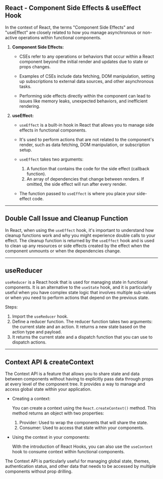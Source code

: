 ## React - Component Side Effects & useEffect Hook

In the context of React, the terms "Component Side Effects" and "useEffect" are closely related to how you manage asynchronous or non-active operations within functional components.

1. **Component Side Effects:**

    - CSEs refer to any operations or behaviors that occur within a React component beyond the initial render and updates due to state or props changes.
    
    - Examples of CSEs include data fetching, DOM manipulation, setting up subscriptions to external data sources, and other asynchronous tasks.
    
    - Performing side effects directly within the component can lead to issues like memory leaks, unexpected behaviors, and inefficient rendering.

2. **useEffect:**

    - `useEffect` is a built-in hook in React that allows you to manage side effects in functional components.
    
    - It's used to perform actions that are not related to the component's render, such as data fetching, DOM manipulation, or subscription setup.
    
    - `useEffect` takes two arguments:
    
        1. A function that contains the code for the side effect (callback function).
        2. An array of dependencies that change between renders. If omitted, the side effect will run after every render.
    
    - The function passed to `useEffect` is where you place your side-effect code.

---

## Double Call Issue and Cleanup Function

In React, when using the `useEffect` hook, it's important to understand how cleanup functions work and why you might experience double calls to your effect. The cleanup function is returned by the `useEffect` hook and is used to clean up any resources or side effects created by the effect when the component unmounts or when the dependencies change.

---

## useReducer

`useReducer` is a React hook that is used for managing state in functional components. It is an alternative to the `useState` hook, and it is particularly useful when you have complex state logic that involves multiple sub-values or when you need to perform actions that depend on the previous state.

Steps:

1. Import the `useReducer` hook.
2. Define a reducer function. The reducer function takes two arguments: the current state and an action. It returns a new state based on the action type and payload.
3. It returns the current state and a dispatch function that you can use to dispatch actions.

---

## Context API & createContext

The Context API is a feature that allows you to share state and data between components without having to explicitly pass data through props at every level of the component tree. It provides a way to manage and access global state within your application.

- Creating a context:

    You can create a context using the `React.createContext()` method. This method returns an object with two properties:

    1. Provider: Used to wrap the components that will share the state.
    2. Consumer: Used to access that state within your components.

- Using the context in your components:

    With the introduction of React Hooks, you can also use the `useContext` hook to consume context within functional components.

The Context API is particularly useful for managing global state, themes, authentication status, and other data that needs to be accessed by multiple components without prop drilling.
